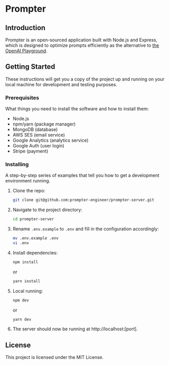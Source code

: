 # Prompter

## Introduction
Prompter is an open-sourced application built with Node.js and Express, which is designed to optimize prompts efficiently as the alternative to [the OpenAI Playground](https://platform.openai.com/playground).

## Getting Started
These instructions will get you a copy of the project up and running on your local machine for development and testing purposes.

### Prerequisites
What things you need to install the software and how to install them:
- Node.js
- npm/yarn (package manager)
- MongoDB (database)
- AWS SES (email service)
- Google Analytics (analytics service)
- Google Auth (user login)
- Stripe (payment)

### Installing
A step-by-step series of examples that tell you how to get a development environment running.

1. Clone the repo:
   ```bash
   git clone git@github.com:prompter-engineer/prompter-server.git
   ```

2. Navigate to the project directory:
   ```bash
   cd prompter-server
   ```

3. Rename `.env.example` to `.env` and fill in the configuration accordingly:
   ```bash
   mv .env.example .env
   vi .env
   ```

4. Install dependencies:
   ```bash
   npm install
   ```
   or
   ```bash
   yarn install
   ```

5. Local running:
   ```bash
   npm dev
   ```
   or
   ```bash
   yarn dev
   ```

6. The server should now be running at http://localhost:[port].

## License
This project is licensed under the MIT License.

